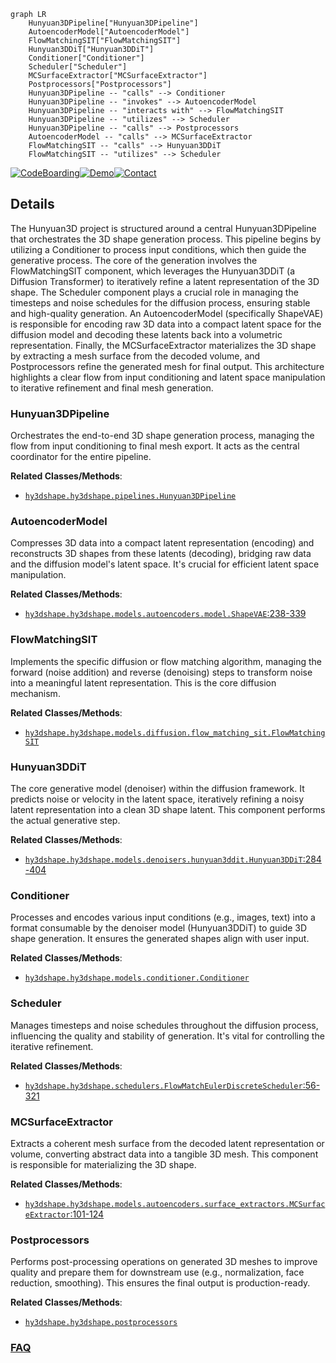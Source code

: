 ```mermaid
graph LR
    Hunyuan3DPipeline["Hunyuan3DPipeline"]
    AutoencoderModel["AutoencoderModel"]
    FlowMatchingSIT["FlowMatchingSIT"]
    Hunyuan3DDiT["Hunyuan3DDiT"]
    Conditioner["Conditioner"]
    Scheduler["Scheduler"]
    MCSurfaceExtractor["MCSurfaceExtractor"]
    Postprocessors["Postprocessors"]
    Hunyuan3DPipeline -- "calls" --> Conditioner
    Hunyuan3DPipeline -- "invokes" --> AutoencoderModel
    Hunyuan3DPipeline -- "interacts with" --> FlowMatchingSIT
    Hunyuan3DPipeline -- "utilizes" --> Scheduler
    Hunyuan3DPipeline -- "calls" --> Postprocessors
    AutoencoderModel -- "calls" --> MCSurfaceExtractor
    FlowMatchingSIT -- "calls" --> Hunyuan3DDiT
    FlowMatchingSIT -- "utilizes" --> Scheduler
```

[![CodeBoarding](https://img.shields.io/badge/Generated%20by-CodeBoarding-9cf?style=flat-square)](https://github.com/CodeBoarding/GeneratedOnBoardings)[![Demo](https://img.shields.io/badge/Try%20our-Demo-blue?style=flat-square)](https://www.codeboarding.org/demo)[![Contact](https://img.shields.io/badge/Contact%20us%20-%20contact@codeboarding.org-lightgrey?style=flat-square)](mailto:contact@codeboarding.org)

## Details

The Hunyuan3D project is structured around a central Hunyuan3DPipeline that orchestrates the 3D shape generation process. This pipeline begins by utilizing a Conditioner to process input conditions, which then guide the generative process. The core of the generation involves the FlowMatchingSIT component, which leverages the Hunyuan3DDiT (a Diffusion Transformer) to iteratively refine a latent representation of the 3D shape. The Scheduler component plays a crucial role in managing the timesteps and noise schedules for the diffusion process, ensuring stable and high-quality generation. An AutoencoderModel (specifically ShapeVAE) is responsible for encoding raw 3D data into a compact latent space for the diffusion model and decoding these latents back into a volumetric representation. Finally, the MCSurfaceExtractor materializes the 3D shape by extracting a mesh surface from the decoded volume, and Postprocessors refine the generated mesh for final output. This architecture highlights a clear flow from input conditioning and latent space manipulation to iterative refinement and final mesh generation.

### Hunyuan3DPipeline
Orchestrates the end-to-end 3D shape generation process, managing the flow from input conditioning to final mesh export. It acts as the central coordinator for the entire pipeline.


**Related Classes/Methods**:

- <a href="https://github.com/Tencent-Hunyuan/Hunyuan3D-2.1/blob/main/hy3dshape/hy3dshape/pipelines.py" target="_blank" rel="noopener noreferrer">`hy3dshape.hy3dshape.pipelines.Hunyuan3DPipeline`</a>


### AutoencoderModel
Compresses 3D data into a compact latent representation (encoding) and reconstructs 3D shapes from these latents (decoding), bridging raw data and the diffusion model's latent space. It's crucial for efficient latent space manipulation.


**Related Classes/Methods**:

- <a href="https://github.com/Tencent-Hunyuan/Hunyuan3D-2.1/blob/main/hy3dshape/hy3dshape/models/autoencoders/model.py#L238-L339" target="_blank" rel="noopener noreferrer">`hy3dshape.hy3dshape.models.autoencoders.model.ShapeVAE`:238-339</a>


### FlowMatchingSIT
Implements the specific diffusion or flow matching algorithm, managing the forward (noise addition) and reverse (denoising) steps to transform noise into a meaningful latent representation. This is the core diffusion mechanism.


**Related Classes/Methods**:

- <a href="https://github.com/Tencent-Hunyuan/Hunyuan3D-2.1/blob/main/hy3dshape/hy3dshape/models/diffusion/flow_matching_sit.py" target="_blank" rel="noopener noreferrer">`hy3dshape.hy3dshape.models.diffusion.flow_matching_sit.FlowMatchingSIT`</a>


### Hunyuan3DDiT
The core generative model (denoiser) within the diffusion framework. It predicts noise or velocity in the latent space, iteratively refining a noisy latent representation into a clean 3D shape latent. This component performs the actual generative step.


**Related Classes/Methods**:

- <a href="https://github.com/Tencent-Hunyuan/Hunyuan3D-2.1/blob/main/hy3dshape/hy3dshape/models/denoisers/hunyuan3ddit.py#L284-L404" target="_blank" rel="noopener noreferrer">`hy3dshape.hy3dshape.models.denoisers.hunyuan3ddit.Hunyuan3DDiT`:284-404</a>


### Conditioner
Processes and encodes various input conditions (e.g., images, text) into a format consumable by the denoiser model (Hunyuan3DDiT) to guide 3D shape generation. It ensures the generated shapes align with user input.


**Related Classes/Methods**:

- <a href="https://github.com/Tencent-Hunyuan/Hunyuan3D-2.1/blob/main/hy3dshape/hy3dshape/models/conditioner.py" target="_blank" rel="noopener noreferrer">`hy3dshape.hy3dshape.models.conditioner.Conditioner`</a>


### Scheduler
Manages timesteps and noise schedules throughout the diffusion process, influencing the quality and stability of generation. It's vital for controlling the iterative refinement.


**Related Classes/Methods**:

- <a href="https://github.com/Tencent-Hunyuan/Hunyuan3D-2.1/blob/main/hy3dshape/hy3dshape/schedulers.py#L56-L321" target="_blank" rel="noopener noreferrer">`hy3dshape.hy3dshape.schedulers.FlowMatchEulerDiscreteScheduler`:56-321</a>


### MCSurfaceExtractor
Extracts a coherent mesh surface from the decoded latent representation or volume, converting abstract data into a tangible 3D mesh. This component is responsible for materializing the 3D shape.


**Related Classes/Methods**:

- <a href="https://github.com/Tencent-Hunyuan/Hunyuan3D-2.1/blob/main/hy3dshape/hy3dshape/models/autoencoders/surface_extractors.py#L101-L124" target="_blank" rel="noopener noreferrer">`hy3dshape.hy3dshape.models.autoencoders.surface_extractors.MCSurfaceExtractor`:101-124</a>


### Postprocessors
Performs post-processing operations on generated 3D meshes to improve quality and prepare them for downstream use (e.g., normalization, face reduction, smoothing). This ensures the final output is production-ready.


**Related Classes/Methods**:

- <a href="https://github.com/Tencent-Hunyuan/Hunyuan3D-2.1/blob/main/hy3dshape/hy3dshape/postprocessors.py" target="_blank" rel="noopener noreferrer">`hy3dshape.hy3dshape.postprocessors`</a>




### [FAQ](https://github.com/CodeBoarding/GeneratedOnBoardings/tree/main?tab=readme-ov-file#faq)